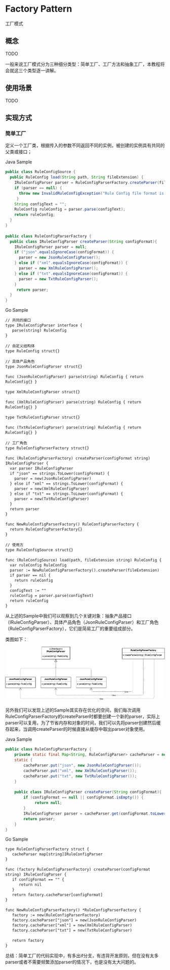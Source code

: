 # Factory Pattern
工厂模式

## 概念
TODO

一般来说工厂模式分为三种细分类型：简单工厂、工厂方法和抽象工厂，本教程将会就这三个类型逐一讲解。

## 使用场景
TODO

## 实现方式

### 简单工厂

定义一个工厂类，根据传入的参数不同返回不同的实例，被创建的实例具有共同的父类或接口；

Java Sample

```java
public class RuleConfigSource {
  public RuleConfig load(String path, String fileExtension) {
    IRuleConfigParser parser = RuleConfigParserFactory.createParser(fileExtension);
    if (parser == null) {
      throw new InvalidRuleConfigException("Rule Config file format is not supported:", fileExtension)
     }
    String configText = "";
    RuleConfig ruleConfig = parser.parse(configText);
    return ruleConfig;
  }
}

public class RuleConfigParserFactory {
  public class IRuleConfigParser createParser(String configFormat){
    IRuleConfigParser parser = null;
    if ("json".equalsIgnoreCase(configFormat)) {
      parser = new JsonRuleConfigParser();
    } else if ("xml".equalsIgnoreCase(configFormat)) {
      parser = new XmlRuleConfigParser();
    } else if ("txt".equalsIgnoreCase(configFormat)) {
      parser = new TxtRuleConfigParser();
    }
     return parser;
  }
}
```

Go Sample
```golang
// 共同的接口
type IRuleConfigParser interface {
   parse(string) RuleConfig
}

// 自定义结构体
type RuleConfig struct{}

// 具体产品角色
type JsonRuleConfigParser struct{}

func (JsonRuleConfigParser) parse(string) RuleConfig { return RuleConfig{} }

type XmlRuleConfigParser struct{}

func (XmlRuleConfigParser) parse(string) RuleConfig { return RuleConfig{} }

type TxtRuleConfigParser struct{}

func (TxtRuleConfigParser) parse(string) RuleConfig { return RuleConfig{} }

// 工厂角色
type RuleConfigParserFactory struct{}

func (RuleConfigParserFactory) createParser(configFormat string) IRuleConfigParser {
  var parser IRuleConfigParser
  if "json" == strings.ToLower(configFormat) {
    parser = new(JsonRuleConfigParser)
  } else if "xml" == strings.ToLower(configFormat) {
    parser = new(XmlRuleConfigParser)
  } else if "txt" == strings.ToLower(configFormat) {
    parser = new(TxtRuleConfigParser)
  }
  return parser
}

func NewRuleConfigParserFactory() RuleConfigParserFactory {
  return RuleConfigParserFactory{}
}

// 使用方
type RuleConfigSource struct{}

func (RuleConfigSource) load(path, fileExtension string) RuleConfig {
  var ruleConfig RuleConfig
  parser := NewRuleConfigParserFactory().createParser(fileExtension)
  if parser == nil {
    return ruleConfig
  }
  configText := ""
  ruleConfig = parser.parse(configText)
  return ruleConfig
}
```

从上述的Sample中我们可以观察到几个关键对象：抽象产品接口（IRuleConfigParser）、具体产品角色（JsonRuleConfigParser）和工厂角色（RuleConfigParserFactory），它们是简易工厂的重要组成部分。

类图如下：

![](factory_1.jpg)

另外我们可以发现上述的Sample其实存在优化的空间，我们每次调用RuleConfigParserFactory的createParser时都要创建一个新的parser，实际上parser可以复用，为了节省内存和对象的时间，我们可以先将parser创建然后缓存起来，当调用createParser的时候直接从缓存中取出parser对象使用。

Java Sample

```java
public class RuleConfigParserFactory {
    private static final Map<String, RuleConfigParser> cacheParser = new HashMap<>()
    static {
        cacheParser.put("json", new JsonRuleConfigParser());
        cacheParser.put("xml", new XmlRuleConfigParser());
        cacheParser.put("txt", new TxtRuleConfigParser());
    }
    
    public class IRuleConfigParser createParser(String configFormat){
        if (configFormat == null || configFormat.isEmpty()) {
             return null;
        }
        IRuleConfigParser parser = cacheParser.get(configFormat.toLowerCase());
        return parser;
    }
}
```


Go Sample
```golang
type RuleConfigParserFactory struct {
   cacheParser map[string]IRuleConfigParser
}

func (factory RuleConfigParserFactory) createParser(configFormat string) IRuleConfigParser {
   if configFormat == "" {
      return nil
   }
   return factory.cacheParser[configFormat]
}

func NewRuleConfigParserFactory() *RuleConfigParserFactory {
   factory := new(RuleConfigParserFactory)
   factory.cacheParser["json"] = new(JsonRuleConfigParser)
   factory.cacheParser["xml"] = new(XmlRuleConfigParser)
   factory.cacheParser["txt"] = new(TxtRuleConfigParser)

   return factory
}
```
总结：简单工厂的代码实现中，有多出if分支，有违背开发原则，但在没有太多parser或者不需要频繁添加parser的情况下，也是没有太大问题的。